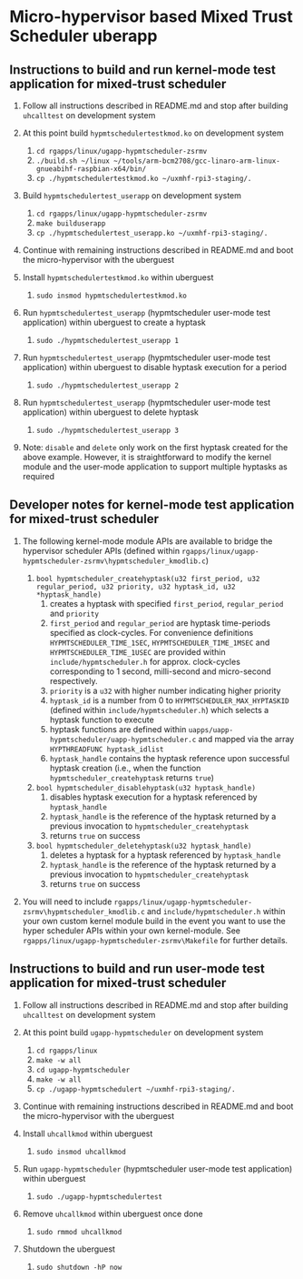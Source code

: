# Micro-hypervisor based Mixed Trust Scheduler uberapp

## Instructions to build and run kernel-mode test application for mixed-trust scheduler

1.  Follow all instructions described in README.md and stop after 
building `uhcalltest` on development system

1. At this point build `hypmtschedulertestkmod.ko` on development system
	1. `cd rgapps/linux/ugapp-hypmtscheduler-zsrmv`
	1. `./build.sh ~/linux ~/tools/arm-bcm2708/gcc-linaro-arm-linux-gnueabihf-raspbian-x64/bin/`
	1. `cp ./hypmtschedulertestkmod.ko ~/uxmhf-rpi3-staging/.`

1. Build `hypmtschedulertest_userapp` on development system
	1. `cd rgapps/linux/ugapp-hypmtscheduler-zsrmv`
	1. `make builduserapp`
	1. `cp ./hypmtschedulertest_userapp.ko ~/uxmhf-rpi3-staging/.`

1. Continue with remaining instructions described in README.md and boot the
micro-hypervisor with the uberguest

1. Install `hypmtschedulertestkmod.ko` within uberguest
	1. `sudo insmod hypmtschedulertestkmod.ko`

1. Run `hypmtschedulertest_userapp` (hypmtscheduler user-mode test application) within uberguest to create a hyptask
	1. `sudo ./hypmtschedulertest_userapp 1`

1. Run `hypmtschedulertest_userapp` (hypmtscheduler user-mode test application) within uberguest to disable hyptask execution for a period
	1. `sudo ./hypmtschedulertest_userapp 2`

1. Run `hypmtschedulertest_userapp` (hypmtscheduler user-mode test application) within uberguest to delete hyptask
	1. `sudo ./hypmtschedulertest_userapp 3`


1. Note: `disable` and `delete` only work on the first hyptask created for the above example. However, it is straightforward to modify the kernel module and the user-mode application to support multiple hyptasks as required


## Developer notes for kernel-mode test application for mixed-trust scheduler

1. The following kernel-mode module APIs are available to bridge the hypervisor scheduler APIs (defined within `rgapps/linux/ugapp-hypmtscheduler-zsrmv\hypmtscheduler_kmodlib.c`)
	1.  `bool hypmtscheduler_createhyptask(u32 first_period, u32 regular_period,
			u32 priority, u32 hyptask_id, u32 *hyptask_handle)`
		1. creates a hyptask with specified `first_period`, `regular_period` and `priority`
		1. `first_period` and `regular_period` are hyptask time-periods specified as clock-cycles. For convenience definitions `HYPMTSCHEDULER_TIME_1SEC`, `HYPMTSCHEDULER_TIME_1MSEC` and `HYPMTSCHEDULER_TIME_1USEC` are provided within `include/hypmtscheduler.h` for approx. clock-cycles corresponding to 1 second, milli-second and micro-second respectively.
		1. `priority` is a `u32` with higher number indicating higher priority
		1. `hyptask_id` is a number from 0 to `HYPMTSCHEDULER_MAX_HYPTASKID` (defined within `include/hypmtscheduler.h`) which selects a hyptask function to execute
		1. hyptask functions are defined within `uapps/uapp-hypmtscheduler/uapp-hypmtscheduler.c` and mapped via the array `HYPTHREADFUNC hyptask_idlist`	
		1. `hyptask_handle` contains the hyptask reference upon successful hyptask creation (i.e., when the function `hypmtscheduler_createhyptask` returns `true`)
	1.  `bool hypmtscheduler_disablehyptask(u32 hyptask_handle)`
		1. disables hyptask execution for a hyptask referenced by `hyptask_handle`
		1. `hyptask_handle` is the reference of the hyptask returned by a previous invocation to `hypmtscheduler_createhyptask`
		1. returns `true` on success
	1.  `bool hypmtscheduler_deletehyptask(u32 hyptask_handle)`
		1. deletes a hyptask for a hyptask referenced by `hyptask_handle`
		1. `hyptask_handle` is the reference of the hyptask returned by a previous invocation to `hypmtscheduler_createhyptask`
		1. returns `true` on success
		

1. You will need to include `rgapps/linux/ugapp-hypmtscheduler-zsrmv\hypmtscheduler_kmodlib.c` and `include/hypmtscheduler.h` within your own custom kernel module build in the event you want to use the hyper scheduler APIs within your own kernel-module. See `rgapps/linux/ugapp-hypmtscheduler-zsrmv\Makefile` for further details.


## Instructions to build and run user-mode test application for mixed-trust scheduler

1.  Follow all instructions described in README.md and stop after 
building `uhcalltest` on development system

1. At this point build `ugapp-hypmtscheduler` on development system
	1. `cd rgapps/linux`
	1. `make -w all`
	1. `cd ugapp-hypmtscheduler`
	1. `make -w all`
	1. `cp ./ugapp-hypmtschedulert ~/uxmhf-rpi3-staging/.`

1. Continue with remaining instructions described in README.md and boot the
micro-hypervisor with the uberguest

1. Install `uhcallkmod` within uberguest
	1. `sudo insmod uhcallkmod`

1. Run `ugapp-hypmtscheduler` (hypmtscheduler user-mode test application) within uberguest
	1. `sudo ./ugapp-hypmtschedulertest`

1. Remove `uhcallkmod` within uberguest once done
	1. `sudo rmmod uhcallkmod`

1. Shutdown the uberguest
	1. `sudo shutdown -hP now`

